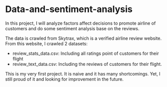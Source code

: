 # Data-and-sentiment-analysis
In this project, I will analyze factors affect decisions to promote airline of customers and do some sentiment analysis base on the reviews.

The data is crawled from Skytrax, which is a verified airline review website. From this website, I crawled 2 datasets:
- review_stats_data.csv: Including all ratings point of customers for their flight
- review_text_data.csv: Including the reviews of customers for their flight.

This is my very first project. It is naive and it has many shortcomings. Yet, I still proud of it and looking for improvement in the future.


